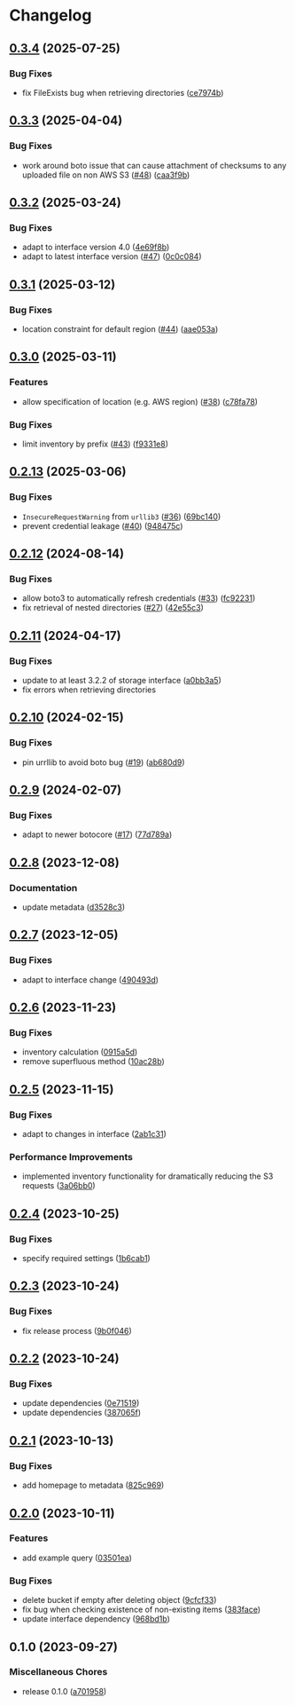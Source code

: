 # Changelog

## [0.3.4](https://github.com/snakemake/snakemake-storage-plugin-s3/compare/v0.3.3...v0.3.4) (2025-07-25)


### Bug Fixes

* fix FileExists bug when retrieving directories ([ce7974b](https://github.com/snakemake/snakemake-storage-plugin-s3/commit/ce7974bab5485c22d8678061905816553fc472fa))

## [0.3.3](https://github.com/snakemake/snakemake-storage-plugin-s3/compare/v0.3.2...v0.3.3) (2025-04-04)


### Bug Fixes

* work around boto issue that can cause attachment of checksums to any uploaded file on non AWS S3 ([#48](https://github.com/snakemake/snakemake-storage-plugin-s3/issues/48)) ([caa3f9b](https://github.com/snakemake/snakemake-storage-plugin-s3/commit/caa3f9ba8edc977eb068ae2714b5f4d27c324053))

## [0.3.2](https://github.com/snakemake/snakemake-storage-plugin-s3/compare/v0.3.1...v0.3.2) (2025-03-24)


### Bug Fixes

* adapt to interface version 4.0 ([4e69f8b](https://github.com/snakemake/snakemake-storage-plugin-s3/commit/4e69f8b12b5e5f525290f3f02be28f2fde918a4c))
* adapt to latest interface version ([#47](https://github.com/snakemake/snakemake-storage-plugin-s3/issues/47)) ([0c0c084](https://github.com/snakemake/snakemake-storage-plugin-s3/commit/0c0c08433cac9da68cd9a584c885872fabd28cc4))

## [0.3.1](https://github.com/snakemake/snakemake-storage-plugin-s3/compare/v0.3.0...v0.3.1) (2025-03-12)


### Bug Fixes

* location constraint for default region ([#44](https://github.com/snakemake/snakemake-storage-plugin-s3/issues/44)) ([aae053a](https://github.com/snakemake/snakemake-storage-plugin-s3/commit/aae053a92681ca641b50239ab2ae642b13e2ff59))

## [0.3.0](https://github.com/snakemake/snakemake-storage-plugin-s3/compare/v0.2.13...v0.3.0) (2025-03-11)


### Features

* allow specification of location (e.g. AWS region)  ([#38](https://github.com/snakemake/snakemake-storage-plugin-s3/issues/38)) ([c78fa78](https://github.com/snakemake/snakemake-storage-plugin-s3/commit/c78fa7815bfe1fa739626773cf6aa7ba3733f420))


### Bug Fixes

* limit inventory by prefix ([#43](https://github.com/snakemake/snakemake-storage-plugin-s3/issues/43)) ([f9331e8](https://github.com/snakemake/snakemake-storage-plugin-s3/commit/f9331e811c4f9bc7edda312b223d5eca0e74808c))

## [0.2.13](https://github.com/snakemake/snakemake-storage-plugin-s3/compare/v0.2.12...v0.2.13) (2025-03-06)


### Bug Fixes

* `InsecureRequestWarning` from `urllib3` ([#36](https://github.com/snakemake/snakemake-storage-plugin-s3/issues/36)) ([69bc140](https://github.com/snakemake/snakemake-storage-plugin-s3/commit/69bc1405bf9fd65ec158a46c5c994188e22712ff))
* prevent credential leakage ([#40](https://github.com/snakemake/snakemake-storage-plugin-s3/issues/40)) ([948475c](https://github.com/snakemake/snakemake-storage-plugin-s3/commit/948475c276d4a1c6050f0157bc05e4ba65980edd))

## [0.2.12](https://github.com/snakemake/snakemake-storage-plugin-s3/compare/v0.2.11...v0.2.12) (2024-08-14)


### Bug Fixes

* allow boto3 to automatically refresh credentials ([#33](https://github.com/snakemake/snakemake-storage-plugin-s3/issues/33)) ([fc92231](https://github.com/snakemake/snakemake-storage-plugin-s3/commit/fc922318d0000dfba7584f97f5ee2afbba072f06))
* fix retrieval of nested directories ([#27](https://github.com/snakemake/snakemake-storage-plugin-s3/issues/27)) ([42e55c3](https://github.com/snakemake/snakemake-storage-plugin-s3/commit/42e55c35841c45bf1018d50dfba6ff3340dd774a))

## [0.2.11](https://github.com/snakemake/snakemake-storage-plugin-s3/compare/v0.2.10...v0.2.11) (2024-04-17)


### Bug Fixes

* update to at least 3.2.2 of storage interface ([a0bb3a5](https://github.com/snakemake/snakemake-storage-plugin-s3/commit/a0bb3a5faadef23ac030cd01505327c8fc7cc897))
* fix errors when retrieving directories

## [0.2.10](https://github.com/snakemake/snakemake-storage-plugin-s3/compare/v0.2.9...v0.2.10) (2024-02-15)


### Bug Fixes

* pin urrllib to avoid boto bug ([#19](https://github.com/snakemake/snakemake-storage-plugin-s3/issues/19)) ([ab680d9](https://github.com/snakemake/snakemake-storage-plugin-s3/commit/ab680d9a745aaf018d98b2eed38246e39e0a646d))

## [0.2.9](https://github.com/snakemake/snakemake-storage-plugin-s3/compare/v0.2.8...v0.2.9) (2024-02-07)


### Bug Fixes

* adapt to newer botocore ([#17](https://github.com/snakemake/snakemake-storage-plugin-s3/issues/17)) ([77d789a](https://github.com/snakemake/snakemake-storage-plugin-s3/commit/77d789a2f642322896e2abe68307de4ce3c732f9))

## [0.2.8](https://github.com/snakemake/snakemake-storage-plugin-s3/compare/v0.2.7...v0.2.8) (2023-12-08)


### Documentation

* update metadata ([d3528c3](https://github.com/snakemake/snakemake-storage-plugin-s3/commit/d3528c3d981b04a95ae5bf3a52c3811c196d91df))

## [0.2.7](https://github.com/snakemake/snakemake-storage-plugin-s3/compare/v0.2.6...v0.2.7) (2023-12-05)


### Bug Fixes

* adapt to interface change ([490493d](https://github.com/snakemake/snakemake-storage-plugin-s3/commit/490493dab38bc3900cc19f78b4a2d07d72666155))

## [0.2.6](https://github.com/snakemake/snakemake-storage-plugin-s3/compare/v0.2.5...v0.2.6) (2023-11-23)


### Bug Fixes

* inventory calculation ([0915a5d](https://github.com/snakemake/snakemake-storage-plugin-s3/commit/0915a5d18caf3413cff1891dddd32dff674b2f81))
* remove superfluous method ([10ac28b](https://github.com/snakemake/snakemake-storage-plugin-s3/commit/10ac28ba7b57ab565a278c2df00e4b9d8a9a002a))

## [0.2.5](https://github.com/snakemake/snakemake-storage-plugin-s3/compare/v0.2.4...v0.2.5) (2023-11-15)


### Bug Fixes

* adapt to changes in interface ([2ab1c31](https://github.com/snakemake/snakemake-storage-plugin-s3/commit/2ab1c313107523e6778e61617c8864f9074ed0fc))


### Performance Improvements

* implemented inventory functionality for dramatically reducing the S3 requests ([3a06bb0](https://github.com/snakemake/snakemake-storage-plugin-s3/commit/3a06bb0dc9a890a8734c7cff5989c138a2a657fc))

## [0.2.4](https://github.com/snakemake/snakemake-storage-plugin-s3/compare/v0.2.3...v0.2.4) (2023-10-25)


### Bug Fixes

* specify required settings ([1b6cab1](https://github.com/snakemake/snakemake-storage-plugin-s3/commit/1b6cab11950c5baae4c5930fe537ccc4215e7e19))

## [0.2.3](https://github.com/snakemake/snakemake-storage-plugin-s3/compare/v0.2.2...v0.2.3) (2023-10-24)


### Bug Fixes

* fix release process ([9b0f046](https://github.com/snakemake/snakemake-storage-plugin-s3/commit/9b0f046312cdb7caa09df89fd5e83eee77388f9d))

## [0.2.2](https://github.com/snakemake/snakemake-storage-plugin-s3/compare/v0.2.1...v0.2.2) (2023-10-24)


### Bug Fixes

* update dependencies ([0e71519](https://github.com/snakemake/snakemake-storage-plugin-s3/commit/0e71519ac2722d900edb29d48c1c1de30fd6f0ec))
* update dependencies ([387065f](https://github.com/snakemake/snakemake-storage-plugin-s3/commit/387065f0ae5b5142b5d84746d7900a15ada6344d))

## [0.2.1](https://github.com/snakemake/snakemake-storage-plugin-s3/compare/v0.2.0...v0.2.1) (2023-10-13)


### Bug Fixes

* add homepage to metadata ([825c969](https://github.com/snakemake/snakemake-storage-plugin-s3/commit/825c9693909097c590b8fbc6bf7ffb3b94d0ef4f))

## [0.2.0](https://github.com/snakemake/snakemake-storage-plugin-s3/compare/v0.1.0...v0.2.0) (2023-10-11)


### Features

* add example query ([03501ea](https://github.com/snakemake/snakemake-storage-plugin-s3/commit/03501eac385ffb8238e8f5a5265f2e7c1e44c1f1))


### Bug Fixes

* delete bucket if empty after deleting object ([9cfcf33](https://github.com/snakemake/snakemake-storage-plugin-s3/commit/9cfcf3384fcdf5a5ff8f08eeb111b9256885f460))
* fix bug when checking existence of non-existing items ([383face](https://github.com/snakemake/snakemake-storage-plugin-s3/commit/383faceb5c294de6ce2988008a70e31e7156e3dd))
* update interface dependency ([968bd1b](https://github.com/snakemake/snakemake-storage-plugin-s3/commit/968bd1b65b9c7a6b522eecf92925ad3fc543fb50))

## 0.1.0 (2023-09-27)


### Miscellaneous Chores

* release 0.1.0 ([a701958](https://github.com/snakemake/snakemake-storage-plugin-s3/commit/a701958e05e46fb251299806c74d6a3ed52e7c93))
